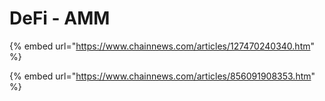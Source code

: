 # DeFi - AMM

{% embed url="https://www.chainnews.com/articles/127470240340.htm" %}

{% embed url="https://www.chainnews.com/articles/856091908353.htm" %}

  




